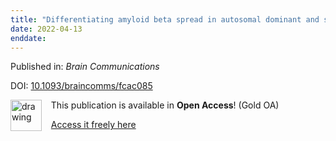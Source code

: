 ```yaml
---
title: "Differentiating amyloid beta spread in autosomal dominant and sporadic Alzheimer’s disease"
date: 2022-04-13
enddate:
---
```


Published in: *Brain Communications*

DOI: [10.1093/braincomms/fcac085](https://doi.org/10.1093/braincomms/fcac085)

<img src="https://upload.wikimedia.org/wikipedia/commons/thumb/7/77/Open_Access_logo_PLoS_transparent.svg/800px-Open_Access_logo_PLoS_transparent.svg.png" alt="drawing" width="50" align="left"/> &nbsp;&nbsp;&nbsp;This publication is available in **Open Access**! (Gold OA)

&nbsp;&nbsp;&nbsp;<a href="https://academic.oup.com/braincomms/article-pdf/4/3/fcac085/43752424/fcac085.pdf">Access it freely here</a>

